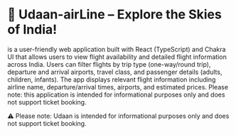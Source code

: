 # 🛫 Udaan-airLine – Explore the Skies of India!
is a user-friendly web application built with React (TypeScript) and Chakra UI that allows users to view flight availability and detailed flight information across India. Users can filter flights by trip type (one-way/round trip), departure and arrival airports, travel class, and passenger details (adults, children, infants). The app displays relevant flight information including airline name, departure/arrival times, airports, and estimated prices. Please note: this application is intended for informational purposes only and does not support ticket booking.

⚠️ Please note: Udaan is intended for informational purposes only and does not support ticket booking.
